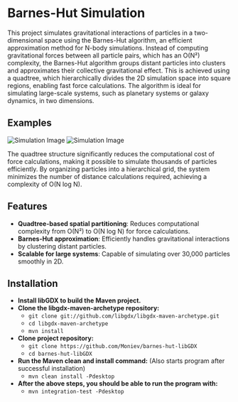 # Barnes-Hut Simulation

This project simulates gravitational interactions of particles in a two-dimensional space using the Barnes-Hut algorithm, an efficient approximation method for N-body simulations. Instead of computing gravitational forces between all particle pairs, which has an O(N²) complexity, the Barnes-Hut algorithm groups distant particles into clusters and approximates their collective gravitational effect. This is achieved using a quadtree, which hierarchically divides the 2D simulation space into square regions, enabling fast force calculations. The algorithm is ideal for simulating large-scale systems, such as planetary systems or galaxy dynamics, in two dimensions.

## Examples
![Simulation Image](https://imgur.com/sample_barnes_hut1.jpg)
![Simulation Image](https://imgur.com/sample_barnes_hut2.jpg)

The quadtree structure significantly reduces the computational cost of force calculations, making it possible to simulate thousands of particles efficiently. By organizing particles into a hierarchical grid, the system minimizes the number of distance calculations required, achieving a complexity of O(N log N).

## Features
- **Quadtree-based spatial partitioning**: Reduces computational complexity from O(N²) to O(N log N) for force calculations.
- **Barnes-Hut approximation**: Efficiently handles gravitational interactions by clustering distant particles.
- **Scalable for large systems**: Capable of simulating over 30,000 particles smoothly in 2D.

## Installation

- **Install libGDX to build the Maven project.**
- **Clone the libgdx-maven-archetype repository:**
  - `git clone git://github.com/libgdx/libgdx-maven-archetype.git`
  - `cd libgdx-maven-archetype`
  - `mvn install`
- **Clone project repository:**
  - `git clone https://github.com/Moniev/barnes-hut-libGDX`
  - `cd barnes-hut-libGDX`
- **Run the Maven clean and install command:** (Also starts program after successful installation)
  - `mvn clean install -Pdesktop`
- **After the above steps, you should be able to run the program with:**
  - `mvn integration-test -Pdesktop`

